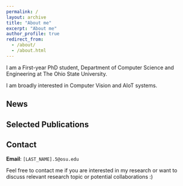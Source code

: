 ```yaml
---
permalink: /
layout: archive
title: "About me"
excerpt: "About me"
author_profile: true
redirect_from: 
  - /about/
  - /about.html
---
```

I am a First-year PhD student, Department of Computer Science and Engineering at The Ohio State University. 

<!-- Previously, I worked with Prof. [Zhiyuan Liu](http://nlp.csai.tsinghua.edu.cn/~lzy/) at Tsinghua University, Prof. [Soroush Vosoughi](https://www.cs.dartmouth.edu/~soroush/) at Dartmouth College, and Dr. [Daxin Jiang](https://scholar.google.com/citations?user=N-wAHCoAAAAJ&hl=zh-CN) at Microsoft.-->

<!-- Here is my [CV](/files/cv_open.pdf) (updated in Jan 2023).-->

I am broadly interested in Computer Vision and AIoT systems. 

## News 



## Selected Publications



## Contact

**Email**: `[LAST_NAME].5@osu.edu` 

Feel free to contact me if you are interested in my research or want to discuss relevant research topic or potential collaborations :)

<script type='text/javascript' id='clustrmaps' src='//www.clustrmaps.com/map_v2.png?d=bmP-1vZH8X4tAnhN7bhnvD8qcfyyZ8gVXWtJZJjzeGk&cl=ffffff'></script>